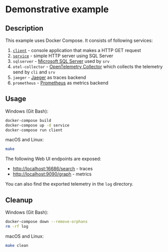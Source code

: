# Demonstrative example

## Description

This example uses Docker Compose.
It consists of following services:

1. [`client`](Client) - console application that makes a HTTP GET request
2. [`service`](Service) - simple HTTP server using SQL Server
3. `sqlserver` - [Microsoft SQL Server](https://hub.docker.com/_/microsoft-mssql-server)
   used by `srv`
4. `otel-collector` - [OpenTelemetry Collector](https://opentelemetry.io/docs/collector/)
   which collects the telemetry send by `cli` and `srv`
5. `jaeger` - [Jaeger](https://www.jaegertracing.io/) as traces backend
6. `prometheus` - [Prometheus](https://prometheus.io/) as metrics backend

## Usage

Windows (Git Bash):

```sh
docker-compose build
docker-compose up -d service
docker-compose run client
```

macOS and Linux:

```sh
make
```

The following Web UI endpoints are exposed:

- <http://localhost:16686/search> - traces
- <http://localhost:9090/graph> - metrics

You can also find the exported telemetry in the `log` directory.

## Cleanup

Windows (Git Bash):

```sh
docker-compose down --remove-orphans
rm -rf log
```

macOS and Linux:

```sh
make clean
```

